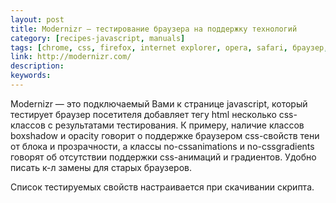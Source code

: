 ```yaml
---
layout: post
title: Modernizr — тестирование браузера на поддержку технологий
category: [recipes-javascript, manuals]
tags: [chrome, css, firefox, internet explorer, opera, safari, браузер, поддержка, проверка, свойство, тестирование]
link: http://modernizr.com/
description:
keywords:
---
```


<p>Modernizr — это подключаемый Вами к странице javascript, который тестирует браузер посетителя добавляет тегу html несколько сss-классов с результатами тестирования. К примеру, наличие классов boxshadow и opacity говорит о поддержке браузером css-свойств тени от блока и прозрачности, а классы no-cssanimations и no-cssgradients говорят об отсутствии поддержки css-анимаций и градиентов. Удобно писать к-л замены для старых браузеров.</p>
<p>Список тестируемых свойств настраивается при скачивании скрипта.</p>
